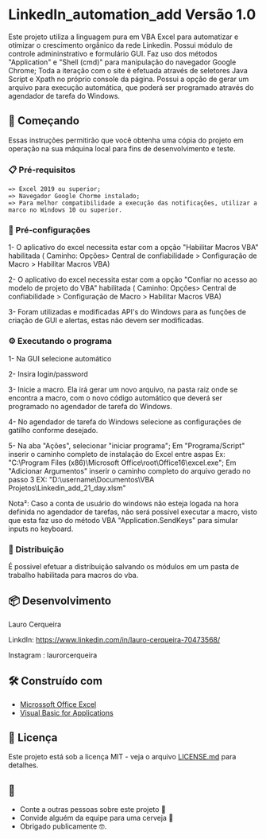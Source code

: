 # LinkedIn_automation_add Versão 1.0

Este projeto utiliza a linguagem pura em VBA Excel para automatizar e otimizar o crescimento orgânico da rede Linkedin. Possui módulo de controle admininstrativo e formulário GUI. Faz uso dos métodos "Application" e "Shell (cmd)" para manipulação do navegador Google Chrome; Toda a iteração com o site é efetuada através de seletores Java Script e Xpath no próprio console da página. Possui a opção de gerar um arquivo para execução automática, que poderá ser programado através do agendador de tarefa do Windows.

## 🚀 Começando

Essas instruções permitirão que você obtenha uma cópia do projeto em operação na sua máquina local para fins de desenvolvimento e teste.

### 📋 Pré-requisitos

```
=> Excel 2019 ou superior;
=> Navegador Google Chorme instalado;
=> Para melhor compatibilidade a execução das notificações, utilizar a marco no Windows 10 ou superior. 
```

### 🔧 Pré-configurações

1- O aplicativo do excel necessita estar com a opção "Habilitar Macros VBA" habilitada ( Caminho: Opções> Central de confiabilidade > Configuração de Macro > Habilitar Macros VBA)

2- O aplicativo do excel necessita estar com a opção "Confiar no acesso ao modelo de projeto do VBA" habilitada ( Caminho: Opções> Central de confiabilidade > Configuração de Macro > Habilitar Macros VBA)

3- Foram utilizadas e modificadas API's do Windows para as funções de criação de GUI e alertas, estas não devem ser modificadas.

### ⚙️ Executando o programa

1- Na GUI selecione automático

2- Insira login/password

3- Inicie a macro. Ela irá gerar um novo arquivo, na pasta raiz onde se encontra a macro, com o novo código automático que deverá ser programado no agendador de tarefa do Windows. 

4- No agendador de tarefa do Windows selecione as configurações de gatilho conforme desejado.

5- Na aba "Ações", selecionar "iniciar programa"; Em "Programa/Script" inserir o caminho completo de instalação do Excel entre aspas Ex: "C:\Program Files (x86)\Microsoft Office\root\Office16\excel.exe"; Em "Adicionar Argumentos" inserir o caminho completo do arquivo gerado no passo 3 EX: "D:\username\Documentos\VBA Projetos\Linkedin_add_21_day.xlsm"

Nota²: Caso a conta de usuário do windows não esteja logada na hora definida no agendador de tarefas, não será possível executar a macro, visto que esta faz uso do método VBA "Application.SendKeys" para simular inputs no keyboard.

### 📨 Distribuição

É possivel efetuar a distribuição salvando os módulos em um pasta de trabalho habilitada para macros do vba. 

## 📦 Desenvolvimento

Lauro Cerqueira

LinkdIn: https://www.linkedin.com/in/lauro-cerqueira-70473568/

Instagram : laurorcerqueira

## 🛠️ Construído com

* [Microssoft Office Excel](https://docs.microsoft.com/pt-br/office/client-developer/excel/excel-home)
* [Visual Basic for Applications](https://docs.microsoft.com/pt-br/office/vba/api/overview/)

## 📄 Licença

Este projeto está sob a licença MIT - veja o arquivo [LICENSE.md](https://github.com/usuario/projeto/licenca) para detalhes.

## 🎁 

* Conte a outras pessoas sobre este projeto 📢
* Convide alguém da equipe para uma cerveja 🍺 
* Obrigado publicamente 🤓.
